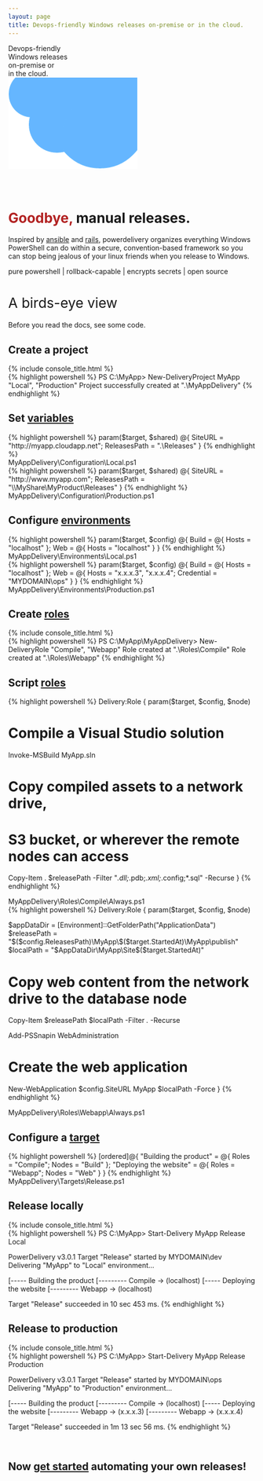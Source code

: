 ```yaml
---
layout: page
title: Devops-friendly Windows releases on-premise or in the cloud.
---
```


<div id="corner-cloud-text">Devops-friendly<br/>Windows releases<br/>on-premise or<br/>in the cloud.</div>
<img id="corner-cloud" src="img/corner_cloud.png" />

<div class="row" style="margin-top: 80px">
	<div class="col-sm-12">
		<h1 id="site-title"><span style="color: firebrick">Goodbye,</span> manual releases.</h1>
		<p id="site-summary">Inspired by <a href="http://www.ansible.com" target="_blank">ansible</a> and <a href="http://rubyonrails.org" target="_blank">rails</a>, powerdelivery organizes everything Windows PowerShell can do within a secure, convention-based framework so you can stop being jealous of your linux friends when you release to Windows.</p>
	</div>
</div>

<p id="features">pure powershell | rollback-capable | encrypts secrets | open source</p>

<h1 style="font-weight: normal">A birds-eye view</h1>

Before you read the docs, see some code.

## Create a project
<div class="row">
  <div class="col-lg-8 col-md-10 col-sm-12">
    {% include console_title.html %}
    <div class="console">
{% highlight powershell %}
PS C:\MyApp> New-DeliveryProject MyApp "Local", "Production"
Project successfully created at ".\MyAppDelivery"
{% endhighlight %}
</div>
  </div>
</div>

## Set [variables](variables.html)
<div class="row">
  <div class="col-lg-8 col-md-10 col-sm-12">
{% highlight powershell %}
param($target, $shared)
@{
  SiteURL = "http://myapp.cloudapp.net";
  ReleasesPath = ".\Releases"
}
{% endhighlight %}
    <div class="filename">MyAppDelivery\Configuration\Local.ps1</div>
  </div>
</div>
<div class="row">
  <div class="col-lg-8 col-md-10 col-sm-12">
{% highlight powershell %}
param($target, $shared)
@{
  SiteURL = "http://www.myapp.com";
  ReleasesPath = "\\MyShare\MyProduct\Releases"
}
{% endhighlight %}
    <div class="filename">MyAppDelivery\Configuration\Production.ps1</div>
  </div>
</div>

## Configure [environments](environments.html)
<div class="row">
  <div class="col-lg-8 col-md-10 col-sm-12">
{% highlight powershell %}
param($target, $config)
@{
  Build = @{
    Hosts = "localhost"
  };
  Web = @{
    Hosts = "localhost"
  }
}
{% endhighlight %}
  <div class="filename">MyAppDelivery\Environments\Local.ps1</div>
  </div>
</div>
<div class="row">
  <div class="col-lg-8 col-md-10 col-sm-12">
{% highlight powershell %}
param($target, $config)
@{
  Build = @{
    Hosts = "localhost"
  };
  Web = @{
    Hosts = "x.x.x.3", "x.x.x.4";
    Credential = "MYDOMAIN\ops"
  }
}
{% endhighlight %}
  <div class="filename">MyAppDelivery\Environments\Production.ps1</div>
  </div>
</div>

## Create [roles](roles.html)

<div class="row">
  <div class="col-sm-8">
{% include console_title.html %}
    <div class="console">
{% highlight powershell %}
PS C:\MyApp\MyAppDelivery> New-DeliveryRole "Compile", "Webapp"
Role created at ".\Roles\Compile"
Role created at ".\Roles\Webapp"
{% endhighlight %}
    </div>
  </div>
</div>

## Script [roles](roles.html)

{% highlight powershell %}
Delivery:Role {
  param($target, $config, $node)

  # Compile a Visual Studio solution
  Invoke-MSBuild MyApp.sln

  # Copy compiled assets to a network drive, 
  # S3 bucket, or wherever the remote nodes can access
  Copy-Item . $releasePath -Filter "*.dll;*.pdb;*.xml;*.config;*.sql" -Recurse
}
{% endhighlight %}
<div class="filename">MyAppDelivery\Roles\Compile\Always.ps1</div>
{% highlight powershell %}
Delivery:Role {
  param($target, $config, $node)

  $appDataDir = [Environment]::GetFolderPath("ApplicationData")
  $releasePath = "$($config.ReleasesPath)\MyApp\$($target.StartedAt)\MyApp\publish\"
  $localPath = "$AppDataDir\MyApp\Site\$($target.StartedAt)"

  # Copy web content from the network drive to the database node
  Copy-Item $releasePath $localPath -Filter *.* -Recurse

  Add-PSSnapin WebAdministration

  # Create the web application
  New-WebApplication $config.SiteURL MyApp $localPath -Force
}
{% endhighlight %}
<div class="filename">MyAppDelivery\Roles\Webapp\Always.ps1</div>

## Configure a [target](targets.html)

<div class="row">
  <div class="col-lg-8 col-md-10 col-sm-12">
{% highlight powershell %}
[ordered]@{
  "Building the product" = @{
    Roles = "Compile";
    Nodes = "Build"
  };
  "Deploying the website" = @{
    Roles = "Webapp";
    Nodes = "Web"
  }
}
{% endhighlight %}
    <div class="filename">MyAppDelivery\Targets\Release.ps1</div>
  </div>
</div>

<div class="row">
  <div class="col-lg-8 col-md-10 col-sm-12">
    <h2>Release locally</h2>
    {% include console_title.html %}
    <div class="console">
{% highlight powershell %}
PS C:\MyApp> Start-Delivery MyApp Release Local

PowerDelivery v3.0.1
Target "Release" started by MYDOMAIN\dev
Delivering "MyApp" to "Local" environment...

[----- Building the product
[--------- Compile -> (localhost)
[----- Deploying the website
[--------- Webapp -> (localhost)

Target "Release" succeeded in 10 sec 453 ms.
{% endhighlight %}
    </div>
  </div>
</div>

<div class="row">
  <div class="col-lg-8 col-md-10 col-sm-12">
    <h2>Release to production</h2>
    {% include console_title.html %}
    <div class="console">
{% highlight powershell %}
PS C:\MyApp> Start-Delivery MyApp Release Production

PowerDelivery v3.0.1
Target "Release" started by MYDOMAIN\ops
Delivering "MyApp" to "Production" environment...

[----- Building the product
[--------- Compile -> (localhost)
[----- Deploying the website
[--------- Webapp -> (x.x.x.3)
[--------- Webapp -> (x.x.x.4)

Target "Release" succeeded in 1m 13 sec 56 ms.
{% endhighlight %}
    </div>
  </div>
</div>

<br />

## Now [get started](getting-started.html) automating your own releases!